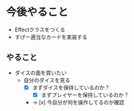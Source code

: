 # 今後やること
- Effectクラスをつくる
- すげー適当なカードを実装する

## やること
- ダイスの面を買いたい
    - 自分のダイスを見る
        - [x] まずダイスを保持しているのか？
            - [x] まずプレイヤーを保持しているのか？
        - -> [x] 今自分が何を操作してるのか確認
